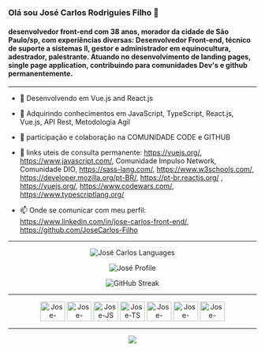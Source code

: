 ### Olá sou José Carlos Rodriguies Filho 👋
#### desenvolvedor front-end com 38 anos, morador da cidade de São Paulo/sp, com experiências diversas: Desenvolvedor Front-end, técnico de suporte a sistemas II, gestor e administrador em equinocultura, adestrador, palestrante. Atuando no desenvolvimento de landing pages, single page application, contribuindo para comunidades Dev's e github permanentemente.  
---


- 🔭 Desenvolvendo em Vue.js and React.js

- 🌱 Adquirindo conhecimentos em JavaScript, TypeScript, React.js, Vue.js, API Rest, Metodologia Agil

- 👯 participação e colaboração na COMUNIDADE CODE e GITHUB

- 🤔 links uteis de consulta permanente:  https://vuejs.org/, https://www.javascript.com/, Comunidade Impulso Network, Comunidade DIO, https://sass-lang.com/, https://www.w3schools.com/, https://developer.mozilla.org/pt-BR/, https://pt-br.reactjs.org/ , https://vuejs.org/, https://www.codewars.com/, https://www.typescriptlang.org/

- 📫 Onde se comunicar com meu perfil: https://www.linkedin.com/in/jose-carlos-front-end/, https://github.com/JoseCarlos-Filho


---
  
  <p align="center"><img src="https://github-readme-stats.vercel.app/api/top-langs/?username=JoseCarlos-Filho&langs_count=10&theme=vue-dark&layout=compact" alt="José Carlos Languages" /></p>
  <div align="center">
  <p>
    <img src="https://github-readme-stats.vercel.app/api?username=JoseCarlos-Filho&show_icons=true&theme=vue-dark" alt="José Profile" />
  </p>
  <p>
    <img src="https://streak-stats.demolab.com?user=JoseCarlos-Filho&theme=vue-dark" alt="GitHub Streak" />
   </p>
  </div>
  
  ---
  
  <div align="center">
    <img align="center" height="40" width="50" alt="Jose-HTML5" src="https://cdn.jsdelivr.net/gh/devicons/devicon/icons/html5/html5-original.svg" />
    <img align="center" height="40" width="50" alt="Jose-CSS3" src="https://cdn.jsdelivr.net/gh/devicons/devicon/icons/css3/css3-original.svg" />
    <img align="center" height="40" width="50" alt="Jose-JS" src="https://cdn.jsdelivr.net/gh/devicons/devicon/icons/javascript/javascript-original.svg" />
    <img align="center" height="40" width="50" alt="Jose-TS" src="https://cdn.jsdelivr.net/gh/devicons/devicon/icons/typescript/typescript-original.svg" />
    <img align="center" height="40" width="50" alt="Jose-React" src="https://cdn.jsdelivr.net/gh/devicons/devicon/icons/react/react-original-wordmark.svg" /
    <img align="center" height="40" width="50" alt="Jose-Vue" src="https://cdn.jsdelivr.net/gh/devicons/devicon/icons/vuejs/vuejs-original.svg" />
    <img align="center" height="40" width="50" alt="Jose-SASS" src="https://cdn.jsdelivr.net/gh/devicons/devicon/icons/sass/sass-original.svg" />
    <img align="center" height="40" width="50" alt="Jose-VSCODE" src="https://cdn.jsdelivr.net/gh/devicons/devicon/icons/vscode/vscode-original.svg" />
  </div>
  
  ---
  
  <div align="center">
    <a href="https://www.linkedin.com/in/jose-carlos-front-end/" target="_blank"><img src="https://img.shields.io/badge/-LinkedIn-%230077B5?style=for-the-badge&logo=linkedin&logoColor=white" target="_blank"></a> 
  </div>

<!--
**JoseCarlos-Filho/JoseCarlos-Filho** is a ✨ _special_ ✨ repository because its `README.md` (this file) appears on your GitHub profile.
-->
